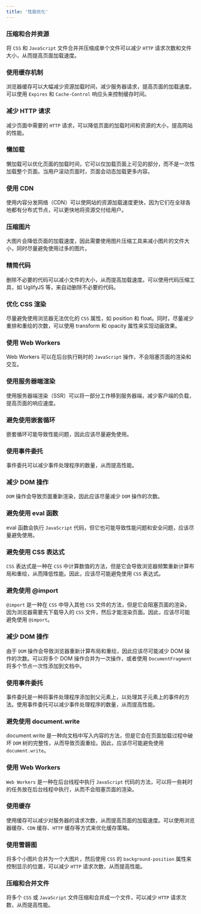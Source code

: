 ```yaml
---
title: '性能优化'
---
```




### 压缩和合并资源

将 `CSS` 和 `JavaScript` 文件合并并压缩成单个文件可以减少 `HTTP` 请求次数和文件大小，从而提高页面加载速度。

### 使用缓存机制

浏览器缓存可以大幅减少资源加载时间，减少服务器请求，提高页面的加载速度。可以使用 `Expires` 和 `Cache-Control` 响应头来控制缓存时间。

### 减少 HTTP 请求

减少页面中需要的 `HTTP` 请求，可以降低页面的加载时间和资源的大小，提高网站的性能。

### 懒加载

懒加载可以优化页面的加载时间，它可以仅加载页面上可见的部分，而不是一次性加载整个页面。当用户滚动页面时，页面会动态加载更多内容。

### 使用 CDN

使用内容分发网络（CDN）可以使网站的资源加载速度更快，因为它们在全球各地都有分布式节点，可以更快地将资源交付给用户。

### 压缩图片

大图片会降低页面的加载速度，因此需要使用图片压缩工具来减小图片的文件大小，同时尽量避免使用过多的图片。

### 精简代码

删除不必要的代码可以减小文件的大小，从而提高加载速度。可以使用代码压缩工具，如 UglifyJS 等，来自动删除不必要的代码。

### 优化 CSS 渲染

尽量避免使用浏览器无法优化的 `CSS` 属性，如 position 和 float。同时，尽量减少重排和重绘的次数，可以使用 transform 和 opacity 属性来实现动画效果。

### 使用 Web Workers

Web Workers 可以在后台执行耗时的 `JavaScript` 操作，不会阻塞页面的渲染和交互。

### 使用服务器端渲染

使用服务器端渲染（SSR）可以将一部分工作移到服务器端，减少客户端的负载，提高页面的响应速度。

### 避免使用嵌套循环

嵌套循环可能导致性能问题，因此应该尽量避免使用。

### 使用事件委托

事件委托可以减少事件处理程序的数量，从而提高性能。

### 减少 DOM 操作

`DOM` 操作会导致页面重新渲染，因此应该尽量减少 `DOM` 操作的次数。

### 避免使用 eval 函数

eval 函数会执行 `JavaScript` 代码，但它也可能导致性能问题和安全问题，应该尽量避免使用。

### 避免使用 CSS 表达式

`CSS` 表达式是一种在 `CSS` 中计算数值的方法，但是它会导致浏览器频繁重新计算布局和重绘，从而降低性能。因此，应该尽可能避免使用 `CSS` 表达式。

### 避免使用 @import

`@import` 是一种在 `CSS` 中导入其他 `CSS` 文件的方法，但是它会阻塞页面的渲染，因为浏览器需要先下载导入的 `CSS` 文件，然后才能渲染页面。因此，应该尽可能避免使用 `@import`。

### 减少 DOM 操作

由于 `DOM` 操作会导致浏览器重新计算布局和重绘，因此应该尽可能减少 DOM 操作的次数。可以将多个 DOM 操作合并为一次操作，或者使用 `DocumentFragment` 将多个节点一次性添加到文档中。

### 使用事件委托

事件委托是一种将事件处理程序添加到父元素上，以处理其子元素上的事件的方法。使用事件委托可以减少事件处理程序的数量，从而提高性能。

### 避免使用 document.write

document.write 是一种向文档中写入内容的方法，但是它会在页面加载过程中破坏 `DOM` 树的完整性，从而导致页面重绘。因此，应该尽可能避免使用 `document.write`。

### 使用 Web Workers

`Web Workers` 是一种在后台线程中执行 `JavaScript` 代码的方法，可以将一些耗时的任务放在后台线程中执行，从而不会阻塞页面的渲染。

### 使用缓存

使用缓存可以减少对服务器的请求次数，从而提高页面的加载速度。可以使用浏览器缓存、`CDN` 缓存、`HTTP` 缓存等方式来优化缓存策略。

### 使用雪碧图

将多个小图片合并为一个大图片，然后使用 `CSS` 的 `background-position` 属性来控制显示的位置，可以减少 `HTTP` 请求次数，从而提高性能。

### 压缩和合并文件

将多个 `CSS` 或 `JavaScript` 文件压缩和合并成一个文件，可以减少 `HTTP` 请求次数，从而提高性能。